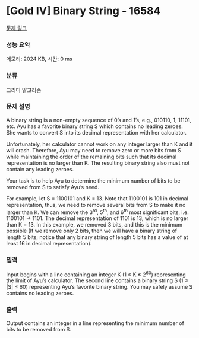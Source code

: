 # [Gold IV] Binary String - 16584 

[문제 링크](https://www.acmicpc.net/problem/16584) 

### 성능 요약

메모리: 2024 KB, 시간: 0 ms

### 분류

그리디 알고리즘

### 문제 설명

<p>A binary string is a non-empty sequence of 0’s and 1’s, e.g., 010110, 1, 11101, etc. Ayu has a favorite binary string S which contains no leading zeroes. She wants to convert S into its decimal representation with her calculator.</p>

<p>Unfortunately, her calculator cannot work on any integer larger than K and it will crash. Therefore, Ayu may need to remove zero or more bits from S while maintaining the order of the remaining bits such that its decimal representation is no larger than K. The resulting binary string also must not contain any leading zeroes.</p>

<p>Your task is to help Ayu to determine the minimum number of bits to be removed from S to satisfy Ayu’s need.</p>

<p>For example, let S = 1100101 and K = 13. Note that 1100101 is 101 in decimal representation, thus, we need to remove several bits from S to make it no larger than K. We can remove the 3<sup>rd</sup>, 5<sup>th</sup>, and 6<sup>th</sup> most significant bits, i.e. 1100101 → 1101. The decimal representation of 1101 is 13, which is no larger than K = 13. In this example, we removed 3 bits, and this is the minimum possible (If we remove only 2 bits, then we will have a binary string of length 5 bits; notice that any binary string of length 5 bits has a value of at least 16 in decimal representation).</p>

### 입력 

 <p>Input begins with a line containing an integer K (1 ≤ K ≤ 2<sup>60</sup>) representing the limit of Ayu’s calculator. The second line contains a binary string S (1 ≤ |S| ≤ 60) representing Ayu’s favorite binary string. You may safely assume S contains no leading zeroes.</p>

### 출력 

 <p>Output contains an integer in a line representing the minimum number of bits to be removed from S.</p>

